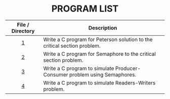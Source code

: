 <h1 align="center"> PROGRAM LIST </h1>

| File / Directory | Description |
|:---:|---|
| [1](Peterson.sql) | Write a C program for Peterson solution to the critical section problem. |
| [2](Semaphore.sql) | Write a C program for Semaphore to the critical section problem. |
| [3](producer_consumer.sql) | Write a C program to simulate Producer-Consumer problem using Semaphores. |
| [4](readers_writers.sql) | Write a C program to simulate Readers-Writers problem. |
